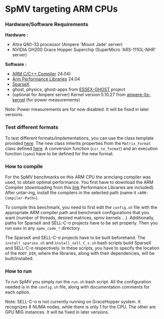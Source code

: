 SpMV targeting ARM CPUs
=========

### Hardware/Software Requirements
**Hardware :**

* Altra Q80-33 processor (Ampere 'Mount Jade' server)
* NVIDIA GH200 Grace Hopper Superchip (SuperMicro 'ARS-111GL-NHR' server)

**Software :**

* [ARM C/C++ Compiler](https://www.arm.com/products/development-tools/server-and-hpc/allinea-studio/cpp-compiler) 24.04)
* [Arm Performance Libraries](https://www.arm.com/products/development-tools/server-and-hpc/allinea-studio/performance-libraries) 24.04
* [SparseX](https://github.com/cslab-ntua/sparsex)
* ghost, physics, ghost-apps from [ESSEX-GHOST](https://bitbucket.org/essex/) project
* (optional for Ampere server) Kernel version 5.10.27 from [ampere-lts-kernel](https://github.com/AmpereComputing/ampere-lts-kernel/tree/linux-5.10.y) (for power measurements)

Note: Power measurements are for now disabled. It will be fixed in later versions.

### Test different formats
To test different formats/implementations, you can use the class template provided [here](./spmv_code_bench/spmv_kernel_template.cpp). The new class inherits properties from the `Matrix_Format` class defined [here](./spmv_code_bench/spmv_kernel.h). A conversion function (`csr_to_format`) and an execution function (`spmv`) have to be defined for the new format.

### How to compile

For the SpMV benchmarks on this ARM CPU the armclang compiler was used, to obtain optimal performance. You first have to download the ARM Compiler (downloading from this [link](https://developer.arm.com/downloads/-/arm-compiler-for-linux) Performance Libraries are included). After untar-ing, install the compilers in the selected path (name it `<ARM-Compiler-Path>`).

To compile this benchmark, you need to first edit the `config.sh` file with the appropriate ARM compiler path and benchmark configurations that you want (number of threads, desired matrices, spmv kernels ...). Additionally, paths for SparseX and SELL-C-σ projects have to be set properly. Then you run `make` in any `spmv_code_*` directory.

The SparseX and SELL-C-σ projects have to be built beforehand. The `install_sparsex.sh` and `install_sell_C_s.sh` bash scripts build SparseX and SELL-C-σ respectively. In these scripts, you have to specify the location of the `ROOT_DIR`, where the libraries, along with their dependencies, will be built/installed.

### How to run

To run SpMV you simply run the `run.sh` bash script. All the configuration needed is in the `config.sh` file, along with documentation comments for each option.

Note: SELL-C-σ is not currently running on GraceHopper system. It recognizes 8 NUMA nodes, while there is only 1 for the CPU. The other are GPU MIG instances. It will be fixed in later versions.